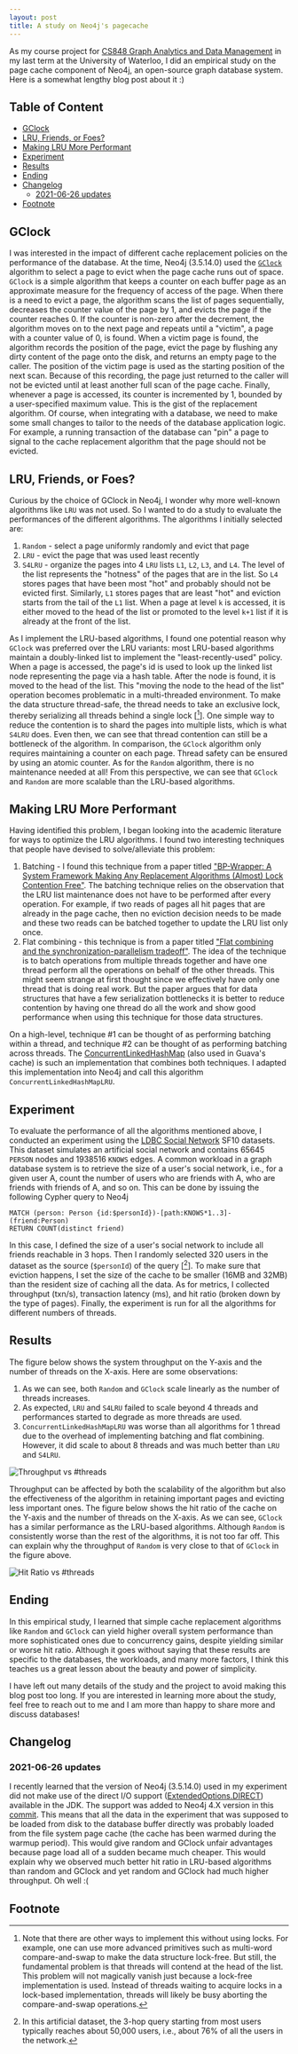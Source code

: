 ```yaml
---
layout: post
title: A study on Neo4j's pagecache
---
```


As my course project for [CS848 Graph Analytics and Data Management](https://cs.uwaterloo.ca/~ssalihog/courses/cs848-winter-2020.html) in my last term at the University of Waterloo, I did an empirical study on the page cache component of Neo4j, an open-source graph database system. Here is a somewhat lengthy blog post about it :)


## Table of Content
- [GClock](#gclock)
- [LRU, Friends, or Foes?](#lru-friends-or-foes)
- [Making LRU More Performant](#making-lru-more-performant)
- [Experiment](#experiment)
- [Results](#results)
- [Ending](#ending)
- [Changelog](#changelog)
  * [2021-06-26 updates](#2021-06-26-updates)
- [Footnote](#footnote)

## GClock
I was interested in the impact of different cache replacement policies on the performance of the database. At the time, Neo4j (3.5.14.0) used the [`GClock`](https://dl.acm.org/doi/10.1145/320263.320276) algorithm to select a page to evict when the page cache runs out of space. `GClock` is a simple algorithm that keeps a counter on each buffer page as an approximate measure for the frequency of access of the page. When there is a need to evict a page, the algorithm scans the list of pages sequentially, decreases the counter value of the page by 1, and evicts the page if the counter reaches 0. If the counter is non-zero after the decrement, the algorithm moves on to the next page and repeats until a "victim", a page with a counter value of 0, is found. When a victim page is found, the algorithm records the position of the page, evict the page by flushing any dirty content of the page onto the disk, and returns an empty page to the caller. The position of the victim page is used as the starting position of the next scan. Because of this recording, the page just returned to the caller will not be evicted until at least another full scan of the page cache. Finally, whenever a page is accessed, its counter is incremented by 1, bounded by a user-specified maximum value. This is the gist of the replacement algorithm. Of course, when integrating with a database, we need to make some small changes to tailor to the needs of the database application logic. For example, a running transaction of the database can "pin" a page to signal to the cache replacement algorithm that the page should not be evicted.

## <a name="lru-friends-or-foes"></a> LRU, Friends, or Foes?
Curious by the choice of GClock in Neo4j, I wonder why more well-known algorithms like `LRU` was not used. So I wanted to do a study to evaluate the performances of the different algorithms. The algorithms I initially selected are:
1. `Random` - select a page uniformly randomly and evict that page
2. `LRU` - evict the page that was used least recently
3. `S4LRU` - organize the pages into 4 `LRU` lists `L1`, `L2`, `L3`, and `L4`. The level of the list represents the "hotness" of the pages that are in the list. So `L4` stores pages that have been most "hot" and probably should not be evicted first. Similarly, `L1` stores pages that are least "hot" and eviction starts from the tail of the `L1` list. When a page at level `k` is accessed, it is either moved to the head of the list or promoted to the level `k+1` list if it is already at the front of the list.

As I implement the LRU-based algorithms, I found one potential reason why `GClock` was preferred over the LRU variants: most LRU-based algorithms maintain a doubly-linked list to implement the "least-recently-used" policy. When a page is accessed, the page's id is used to look up the linked list node representing the page via a hash table. After the node is found, it is moved to the head of the list. This "moving the node to the head of the list" operation becomes problematic in a multi-threaded environment. To make the data structure thread-safe, the thread needs to take an exclusive lock, thereby serializing all threads behind a single lock \[[^1]\]. One simple way to reduce the contention is to shard the pages into multiple lists, which is what `S4LRU` does. Even then, we can see that thread contention can still be a bottleneck of the algorithm. In comparison, the `GClock` algorithm only requires maintaining a counter on each page. Thread safety can be ensured by using an atomic counter. As for the `Random` algorithm, there is no maintenance needed at all! From this perspective, we can see that `GClock` and `Random` are more scalable than the LRU-based algorithms.

## Making LRU More Performant
Having identified this problem, I began looking into the academic literature for ways to optimize the LRU algorithms. I found two interesting techniques that people have devised to solve/alleviate this problem:

1. Batching - I found this technique from a paper titled ["BP-Wrapper: A System Framework Making Any Replacement Algorithms (Almost) Lock Contention Free"](https://ieeexplore.ieee.org/document/4812418). The batching technique relies on the observation that the LRU list maintenance does not have to be performed after every operation. For example, if two reads of pages all hit pages that are already in the page cache, then no eviction decision needs to be made and these two reads can be batched together to update the LRU list only once.
2. Flat combining - this technique is from a paper titled ["Flat combining and the synchronization-parallelism tradeoff"](https://dl.acm.org/doi/10.1145/1810479.1810540). The idea of the technique is to batch operations from multiple threads together and have one thread perform all the operations on behalf of the other threads. This might seem strange at first thought since we effectively have only one thread that is doing real work. But the paper argues that for data structures that have a few serialization bottlenecks it is better to reduce contention by having one thread do all the work and show good performance when using this technique for those data structures.

On a high-level, technique #1 can be thought of as performing batching within a thread, and technique #2 can be thought of as performing batching across threads. The [ConcurrentLinkedHashMap](https://github.com/ben-manes/concurrentlinkedhashmap) (also used in Guava's cache) is such an implementation that combines both techniques. I adapted this implementation into Neo4j and call this algorithm `ConcurrentLinkedHashMapLRU`.

## Experiment

To evaluate the performance of all the algorithms mentioned above, I conducted an experiment using the [LDBC Social Network](http://ldbcouncil.org/benchmarks/snb) SF10 datasets. This dataset simulates an artificial social network and contains 65645 `PERSON` nodes and 1938516 `KNOWS` edges. A common workload in a graph database system is to retrieve the size of a user's social network, i.e., for a given user A, count the number of users who are friends with A, who are friends with friends of A, and so on. This can be done by issuing the following Cypher query to Neo4j

```cypher
MATCH (person: Person {id:$personId})-[path:KNOWS*1..3]-(friend:Person)
RETURN COUNT(distinct friend)
```
In this case, I defined the size of a user's social network to include all friends reachable in 3 hops. Then I randomly selected 320 users in the dataset as the source (`$personId`) of the query \[[^2]\]. To make sure that eviction happens, I set the size of the cache to be smaller (16MB and 32MB) than the resident size of caching all the data. As for metrics, I collected throughput (txn/s), transaction latency (ms), and hit ratio (broken down by the type of pages). Finally, the experiment is run for all the algorithms for different numbers of threads.

## Results

The figure below shows the system throughput on the Y-axis and the number of threads on the X-axis. Here are some observations:

1. As we can see, both `Random` and `GClock` scale linearly as the number of threads increases.
2. As expected, `LRU` and `S4LRU` failed to scale beyond 4 threads and performances started to degrade as more threads are used.
3. `ConcurrentLinkedHashMapLRU` was worse than all algorithms for 1 thread due to the overhead of implementing batching and flat combining. However, it did scale to about 8 threads and was much better than `LRU` and `S4LRU`.

![Throughput vs #threads](/images/throughput_vs_num_threads.png)

Throughput can be affected by both the scalability of the algorithm but also the effectiveness of the algorithm in retaining important pages and evicting less important ones. The figure below shows the hit ratio of the cache on the Y-axis and the number of threads on the X-axis. As we can see, `GClock` has a similar performance as the LRU-based algorithms. Although `Random` is consistently worse than the rest of the algorithms, it is not too far off. This can explain why the throughput of `Random` is very close to that of `GClock` in the figure above.

![Hit Ratio vs #threads](/images/hit_ratio_vs_num_threads.png)

## Ending

In this empirical study, I learned that simple cache replacement algorithms like `Random` and `GClock` can yield higher overall system performance than more sophisticated ones due to concurrency gains, despite yielding similar or worse hit ratio. Although it goes without saying that these results are specific to the databases, the workloads, and many more factors, I think this teaches us a great lesson about the beauty and power of simplicity.

I have left out many details of the study and the project to avoid making this blog post too long. If you are interested in learning more about the study, feel free to reach out to me and I am more than happy to share more and discuss databases!

## Changelog

### 2021-06-26 updates 

I recently learned that the version of Neo4j (3.5.14.0) used in my experiment did not make use of the direct I/O support ([ExtendedOptions.DIRECT](https://bugs.openjdk.java.net/browse/JDK-8189192)) available in the JDK. The support was added to Neo4j 4.X version in this [commit](https://github.com/neo4j/neo4j/commit/ca09f6fe384fbb6197383e829d7cb0430ba05560). This means that all the data in the experiment that was supposed to be loaded from disk to the database buffer directly was probably loaded from the file system page cache (the cache has been warmed during the warmup period). This would give random and GClock unfair advantages because page load all of a sudden became much cheaper. This would explain why we observed much better hit ratio in LRU-based algorithms than random and GClock and yet random and GClock had much higher throughput. Oh well :(

## Footnote

[^1]: Note that there are other ways to implement this without using locks. For example, one can use more advanced primitives such as multi-word compare-and-swap to make the data structure lock-free. But still, the fundamental problem is that threads will contend at the head of the list. This problem will not magically vanish just because a lock-free implementation is used. Instead of threads waiting to acquire locks in a lock-based implementation, threads will likely be busy aborting the compare-and-swap operations.

[^2]: In this artificial dataset, the 3-hop query starting from most users typically reaches about 50,000 users, i.e., about 76% of all the users in the network.
